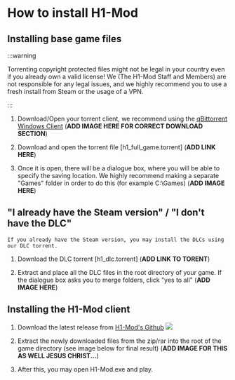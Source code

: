 # How to install H1-Mod

## Installing base game files

:::warning

Torrenting copyright protected files might not be legal in your country even if you already own a valid license! We (The H1-Mod Staff and Members) are not responsible for any legal issues, and we highly recommend you to use a fresh install from Steam or the usage of a VPN.

:::

1. Download/Open your torrent client, we recommend using the [qBittorrent Windows Client](https://www.fosshub.com/qBittorrent.html) (**ADD IMAGE HERE FOR CORRECT DOWNLOAD SECTION**)

2. Download and open the torrent file [h1_full_game.torrent] (**ADD LINK HERE**)

3. Once it is open, there will be a dialogue box, where you will be able to specify the saving location. We highly recommend making a separate "Games" folder in order to do this (for example C:\Games) (**ADD IMAGE HERE**)

## "I already have the Steam version" / "I don't have the DLC"

    If you already have the Steam version, you may install the DLCs using our DLC torrent.

1. Download the DLC torrent [h1_dlc.torrent] (**ADD LINK TO TORENT**)

2. Extract and place all the DLC files in the root directory of your game. If the dialogue box asks you to merge folders, click "yes to all" (**ADD IMAGE HERE**)

## Installing the H1-Mod client

1. Download the latest release from [H1-Mod's Github](https://github.com/h1-mod/h1-mod/releases)
![](/img/releases.png)

2. Extract the newly downloaded files from the zip/rar into the root of the game directory (see image below for final result) (**ADD IMAGE FOR THIS AS WELL JESUS CHRIST...**)

3. After this, you may open H1-Mod.exe and play. 